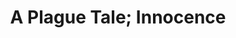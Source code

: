 ---
weight: 11
images:
- https://res.cloudinary.com/lrmn/image/upload/v1687424914/VIRTUAL-PHOTOGRAPHY/aplaguetale/INNOCENCE-14_pywpe0.png
- https://res.cloudinary.com/lrmn/image/upload/v1687424891/VIRTUAL-PHOTOGRAPHY/aplaguetale/INNOCENCE-28_ykwgzz.png
- https://res.cloudinary.com/lrmn/image/upload/v1687376226/VIRTUAL-PHOTOGRAPHY/aplaguetale/hugo25_mukzlx.png
multipleColumn: true
title: A Plague Tale; Innocence
tags:
- outdoors
- all
---
